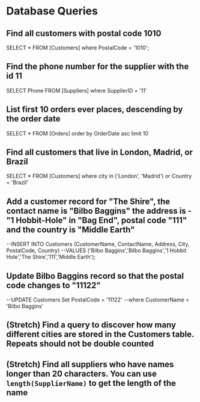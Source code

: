 # Database Queries

## Find all customers with postal code 1010

SELECT * FROM [Customers] where PostalCode = '1010';

## Find the phone number for the supplier with the id 11

SELECT Phone FROM [Suppliers] where SupplierID = '11'

## List first 10 orders ever places, descending by the order date

SELECT * FROM [Orders] order by OrderDate asc limit 10 

## Find all customers that live in London, Madrid, or Brazil

SELECT * FROM [Customers] where city in ('London', 'Madrid') or Country = 'Brazil'

## Add a customer record for "The Shire", the contact name is "Bilbo Baggins" the address is -"1 Hobbit-Hole" in "Bag End", postal code "111" and the country is "Middle Earth"
--INSERT INTO Customers (CustomerName, ContactName, Address, City, PostalCode, Country)
--VALUES ('Bilbo Baggins','Bilbo Baggins','1 Hobbit Hole','The Shire','111','Middle Earth');

## Update Bilbo Baggins record so that the postal code changes to "11122"
--UPDATE Customers Set PostalCode = '11122'
--where CustomerName = 'Bilbo Baggins'

## (Stretch) Find a query to discover how many different cities are stored in the Customers table. Repeats should not be double counted



## (Stretch) Find all suppliers who have names longer than 20 characters. You can use `length(SupplierName)` to get the length of the name
